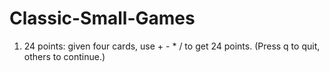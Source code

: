 # Classic-Small-Games
  1. 24 points: given four cards, use + - * / to get 24 points. (Press q to quit, others to continue.)
